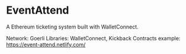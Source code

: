 # EventAttend

A Ethereum ticketing system built with WalletConnect.

Network: Goerli
Libraries: WalletConnect, Kickback Contracts
example: https://event-attend.netlify.com/

